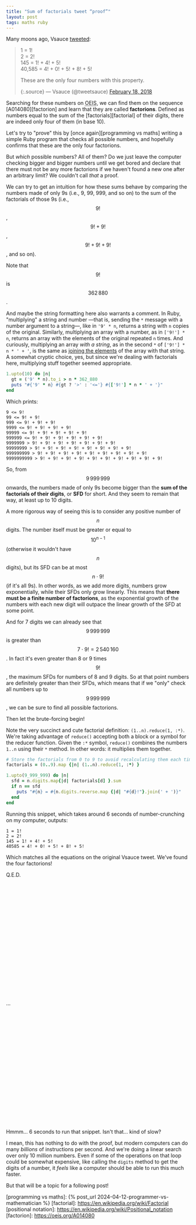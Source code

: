 ```yaml
---
title: "Sum of factorials tweet “proof”"
layout: post
tags: maths ruby
---
```


<!-- TODO: Extract this into a reusable math.html snippet, or better yet: pre-render LaTeX. -->
<script src="https://cdn.mathjax.org/mathjax/latest/MathJax.js?config=TeX-AMS-MML_HTMLorMML" type="text/javascript"></script>

Many moons ago, Vsauce [tweeted][vsauce tweet]:

> 1 = 1!\
> 2 = 2!\
> 145 = 1! + 4! + 5!\
> 40,585 = 4! + 0! + 5! + 8! + 5!
>
> These are the only four numbers with this property.
>
> {:.source}
> — Vsauce (@tweetsauce) [February 18, 2018][vsauce tweet]

Searching for these numbers on <abbr title="The On-Line Encyclopedia of Integer Sequences">OEIS</abbr>, we can find them on the sequence [A014080][factorion] and learn that they are called **factorions**. Defined as numbers equal to the sum of the [factorials][factorial] of their digits, there are indeed only four of them (in base 10).

Let's try to "prove" this by [once again][programming vs maths] writing a simple Ruby program that checks all possible numbers, and hopefully confirms that these are the only four factorions.

But *which* possible numbers? All of them? Do we just leave the computer checking bigger and bigger numbers until we get bored and declare that there must not be any more factorions if we haven't found a new one after an arbitrary limit? We couldn't call *that* a proof.

We can try to get an intuition for how these sums behave by comparing the numbers made of only 9s (i.e., 9, 99, 999, and so on) to the sum of the factorials of those 9s (i.e., $$9!$$, $$9!+9!$$, $$9!+9!+9!$$, and so on).

<span class="sidenote">Note that $$9!$$ is $$362\,880$$.</span>

<span class="sidenote">And maybe the string formatting here also warrants a comment. In Ruby, "multiplying" a string and number —that is, sending the `*` message with a number argument to a string—, like in `'9' * n`, returns a string with `n` copies of the original. Similarly, multiplying an array with a number, as in `['9!'] * n`, returns an array with the elements of the original repeated `n` times. And curiously, multiplying an array *with a string*, as in the second `*` of `['9!'] * n * ' + '`, is the same as [joining the elements](https://ruby-doc.org/3.3.0/Array.html#method-i-2A) of the array with that string. A somewhat cryptic choice, yes, but since we're dealing with factorials here, multiplying stuff together seemed appropriate.</span>

```ruby
1.upto(10) do |n|
  gt = ('9' * n).to_i > n * 362_880
  puts "#{'9' * n} #{gt ? '>' : '<='} #{['9!'] * n * ' + '}"
end
```

Which prints:

```
9 <= 9!
99 <= 9! + 9!
999 <= 9! + 9! + 9!
9999 <= 9! + 9! + 9! + 9!
99999 <= 9! + 9! + 9! + 9! + 9!
999999 <= 9! + 9! + 9! + 9! + 9! + 9!
9999999 > 9! + 9! + 9! + 9! + 9! + 9! + 9!
99999999 > 9! + 9! + 9! + 9! + 9! + 9! + 9! + 9!
999999999 > 9! + 9! + 9! + 9! + 9! + 9! + 9! + 9! + 9!
9999999999 > 9! + 9! + 9! + 9! + 9! + 9! + 9! + 9! + 9! + 9!
```

So, from $$9\,999\,999$$ onwards, the numbers made of only 9s become bigger than the **sum of the factorials of their digits**, or **SFD** for short. And they seem to remain that way, at least up to 10 digits.

A more rigorous way of seeing this is to consider any positive number of $$n$$ digits. The number itself must be greater or equal to $$10^{n-1}$$ (otherwise it wouldn't have $$n$$ digits), but its SFD can be at most $$n \cdot 9!$$ (if it's all 9s). In other words, as we add more digits, numbers grow exponentially, while their SFDs only grow linearly. This means that **there must be a finite number of factorions**, as the exponential growth of the numbers with each new digit will outpace the linear growth of the SFD at some point.

And for 7 digits we can already see that $$9\,999\,999$$ is greater than $$7 \cdot 9! = 2\,540\,160$$. In fact it's even greater than 8 or 9 times $$9!$$, the maximum SFDs for numbers of 8 and 9 digits. So at that point numbers are definitely greater than their SFDs, which means that if we "only" check all numbers up to $$9\,999\,999$$, we can be sure to find all possible factorions.

Then let the brute-forcing begin!

<span class="sidenote">Note the very succinct and cute factorial definition: `(1..n).reduce(1, :*)`. We're taking advantage of `reduce()` accepting both a block or a symbol for the reducer function. Given the `:*` symbol, `reduce()` combines the numbers `1..n` using their `*` method. In other words: it multiplies them together.</span>

```ruby
# Store the factorials from 0 to 9 to avoid recalculating them each time.
factorials = (0..9).map {|n| (1..n).reduce(1, :*) }

1.upto(9_999_999) do |n|
  sfd = n.digits.map{|d| factorials[d] }.sum
  if n == sfd
    puts "#{n} = #{n.digits.reverse.map {|d| "#{d}!"}.join(' + ')}"
  end
end
```

Running this snippet, which takes around 6 seconds of number-crunching on my computer, outputs:

```
1 = 1!
2 = 2!
145 = 1! + 4! + 5!
40585 = 4! + 0! + 5! + 8! + 5!
```

Which matches all the equations on the original Vsauce tweet. We've found the four factorions!

Q.E.D.

<div style="height:20rem"></div>
…
<div style="height:20rem"></div>

Hmmm… 6 seconds to run that snippet. Isn't that… kind of slow?

I mean, this has nothing to do with the proof, but modern computers can do many *billions* of instructions per second. And we're doing a linear search over only 10 million numbers. Even if some of the operations on that loop could be somewhat expensive, like calling the `digits` method to get the digits of a number, it *feels* like a computer should be able to run this much faster.

But that will be a topic for a following post!


[vsauce tweet]: https://twitter.com/tweetsauce/status/965259567322943490
[programming vs maths]: {% post_url 2024-04-12-programmer-vs-mathematician %}
[factorial]: https://en.wikipedia.org/wiki/Factorial
[positional notation]: https://en.wikipedia.org/wiki/Positional_notation
[factorion]: https://oeis.org/A014080

